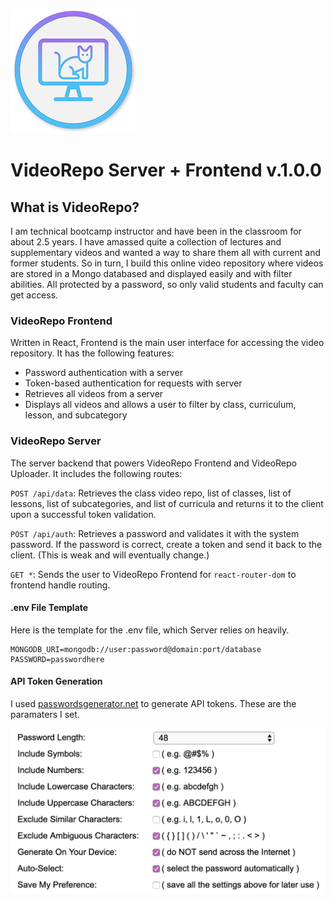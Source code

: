 ![VideoRepo Logo](videorepo.png)

# VideoRepo Server + Frontend v.1.0.0

## What is VideoRepo?

I am technical bootcamp instructor and have been in the classroom for about 2.5 years. I have amassed quite a collection of lectures and supplementary videos and wanted a way to share them all with current and former students. So in turn, I build this online video repository where videos are stored in a Mongo databased and displayed easily and with filter abilities. All protected by a password, so only valid students and faculty can get access.

### VideoRepo Frontend

Written in React, Frontend is the main user interface for accessing the video repository. It has the following features:

- Password authentication with a server
- Token-based authentication for requests with server
- Retrieves all videos from a server
- Displays all videos and allows a user to filter by class, curriculum, lesson, and subcategory

### VideoRepo Server

The server backend that powers VideoRepo Frontend and VideoRepo Uploader. It includes the following routes:

`POST /api/data`: Retrieves the class video repo, list of classes, list of lessons, list of subcategories, and list of curricula and returns it to the client upon a successful token validation.

`POST /api/auth`: Retrieves a password and validates it with the system password. If the password is correct, create a token and send it back to the client. (This is weak and will eventually change.)

`GET *`: Sends the user to VideoRepo Frontend for `react-router-dom` to frontend handle routing.

#### .env File Template

Here is the template for the .env file, which Server relies on heavily.

```
MONGODB_URI=mongodb://user:password@domain:port/database
PASSWORD=passwordhere
```

#### API Token Generation

I used [passwordsgenerator.net](https://passwordsgenerator.net/) to generate API tokens. These are the paramaters I set.

![passwordsgenerator.net token template](token.png)